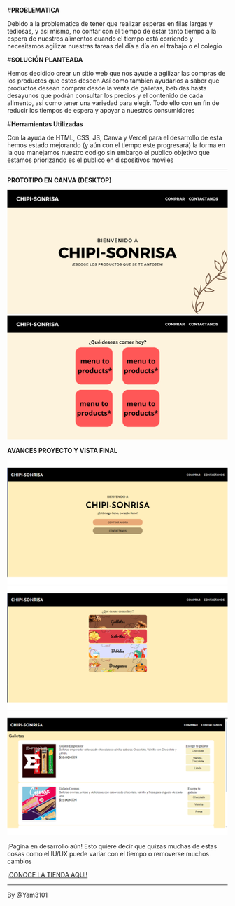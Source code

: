 #**PROBLEMATICA**

Debido a la problematica de tener que realizar esperas en filas largas y tediosas, y así mismo, no contar con el tiempo de estar tanto tiempo a la espera de nuestros alimentos cuando
el tiempo está corriendo y necesitamos agilizar nuestras tareas del día a día en el trabajo o el colegio

#**SOLUCIÓN PLANTEADA**

Hemos decidido crear un sitio web que nos ayude a agilizar las compras de los productos que estos deseen
Así como tambien ayudarlos a saber que productos desean comprar desde la venta de galletas, bebidas hasta desayunos que podrán consultar los precios y el contenido de cada alimento, asi
como tener una variedad para elegir. Todo ello con en fin de reducir los tiempos de espera y apoyar a nuestros consumidores

#**Herramientas Utilizadas**  

Con la ayuda de HTML, CSS, JS, Canva y Vercel para el desarrollo de esta hemos estado mejorando (y aún con el tiempo este progresará) la forma en la que manejamos nuestro codigo
sin embargo el publico objetivo que estamos priorizando es el publico en dispositivos moviles

----------

**PROTOTIPO EN CANVA (DESKTOP)**

![alt](images/demo1.png)
![alt](images/demo2.png)

**AVANCES PROYECTO Y VISTA FINAL**

![alt](images/final1.png)
![alt](images/final2.png)
![alt](images/final3.png)

¡Pagina en desarrollo aún! Esto quiere decir que quizas muchas de estas cosas como el IU/UX puede variar con el tiempo o removerse muchos cambios

[¡CONOCE LA TIENDA AQUI!](tienda-mei.vercel.app)

----------

By @Yam3101